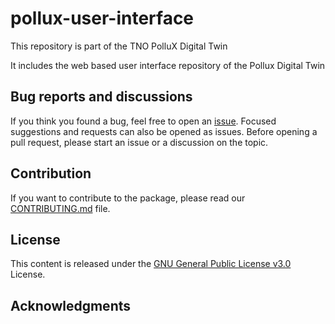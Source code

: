 # pollux-user-interface

This repository is part of the TNO PolluX Digital Twin

It includes the web based user interface repository of the Pollux Digital Twin


## Bug reports and discussions

If you think you found a bug, feel free to open an [issue](https://github.com/Pollux-Digital-Twin/pollux-user-interface/issues).
Focused suggestions and requests can also be opened as issues. Before opening a pull request, please start an issue or a discussion on the topic.

## Contribution

If you want to contribute to the package, please read our [CONTRIBUTING.md](https://github.com/Pollux-Digital-Twin/pollux-user-interface/blob/main/CONTRIBUTING.md) file.

## License

This content is released under the [GNU General Public License v3.0](https://www.gnu.org/licenses/gpl-3.0.html) License.


## Acknowledgments
